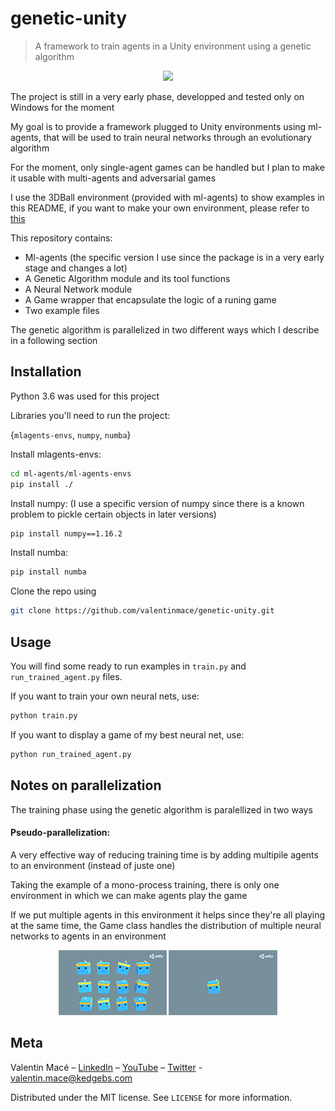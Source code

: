 # genetic-unity
>A framework to train agents in a Unity environment using a genetic algorithm

<p align="center">
  <img src="./animation.gif">
</p>

The project is still in a very early phase, developped and tested only on Windows for the moment

My goal is to provide a framework plugged to Unity environments using ml-agents, that will be used to train neural networks through an evolutionary algorithm

For the moment, only single-agent games can be handled but I plan to make it usable with multi-agents and adversarial games

I use the 3DBall environment (provided with ml-agents) to show examples in this README, if you want to make your own environment, please refer to [this](https://github.com/Unity-Technologies/ml-agents)

This repository contains:
- Ml-agents (the specific version I use since the package is in a very early stage and changes a lot)
- A Genetic Algorithm module and its tool functions
- A Neural Network module
- A Game wrapper that encapsulate the logic of a runing game
- Two example files

The genetic algorithm is parallelized in two different ways which I describe in a following section


## Installation

Python 3.6 was used for this project

Libraries you'll need to run the project:

{``mlagents-envs``, ``numpy``, ``numba``}

Install mlagents-envs:
```sh
cd ml-agents/ml-agents-envs
pip install ./
```

Install numpy:  (I use a specific version of numpy since there is a known problem to pickle certain objects in later versions)
```sh
pip install numpy==1.16.2
```

Install numba:
```sh
pip install numba
```

Clone the repo using

```sh
git clone https://github.com/valentinmace/genetic-unity.git
```

## Usage

You will find some ready to run examples in ``train.py`` and ``run_trained_agent.py`` files.

If you want to train your own neural nets, use:

```sh
python train.py
```

If you want to display a game of my best neural net, use: 
```sh
python run_trained_agent.py
```

## Notes on parallelization

The training phase using the genetic algorithm is paralellized in two ways

#### Pseudo-parallelization:

A very effective way of reducing training time is by adding multipile agents to an environment (instead of juste one)

Taking the example of a mono-process training, there is only one environment in which we can make agents play the game

If we put multiple agents in this environment it helps since they're all playing at the same time, the Game class handles the distribution of multiple neural networks to agents in an environment

<p align="center">
  <img src="./img/pseudo_parallelization.png">
</p>



## Meta

Valentin Macé – [LinkedIn](https://www.linkedin.com/in/valentin-mac%C3%A9-310683165/) – [YouTube](https://www.youtube.com/channel/UCMIW0JKxoxBDM5yiiF17SrA) – [Twitter](https://twitter.com/ValentinMace) - valentin.mace@kedgebs.com

Distributed under the MIT license. See ``LICENSE`` for more information.
